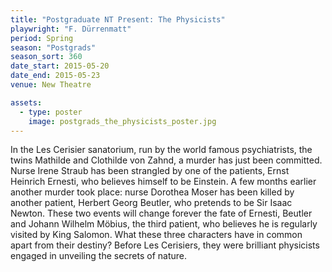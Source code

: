 ```yaml
---
title: "Postgraduate NT Present: The Physicists"
playwright: "F. Dürrenmatt"
period: Spring
season: "Postgrads"
season_sort: 360
date_start: 2015-05-20
date_end: 2015-05-23
venue: New Theatre

assets:
  - type: poster
    image: postgrads_the_physicists_poster.jpg
---
```


In the Les Cerisier sanatorium, run by the world famous psychiatrists, the twins Mathilde and Clothilde von Zahnd, a murder has just been committed. Nurse Irene Straub has been strangled by one of the patients, Ernst Heinrich Ernesti, who believes himself to be Einstein. A few months earlier another murder took place: nurse Dorothea Moser has been killed by another patient, Herbert Georg Beutler, who pretends to be Sir Isaac Newton. These two events will change forever the fate of Ernesti, Beutler and Johann Wilhelm Möbius, the third patient, who believes he is regularly visited by King Salomon. What these three characters have in common apart from their destiny? Before Les Cerisiers, they were brilliant physicists engaged in unveiling the secrets of nature.
